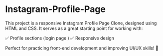 # Instagram-Profile-Page
This project is a responsive Instagram Profile Page Clone, designed using HTML and CSS. It serves as a great starting point for working with:


✅ Profile sections (login page )
✅ Responsive design

Perfect for practicing front-end development and improving UI/UX skills! 🚀
